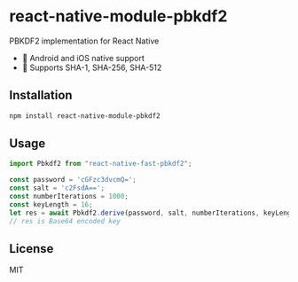 # react-native-module-pbkdf2

PBKDF2 implementation for React Native

* 🔨 Android and iOS native support
* 🎨 Supports SHA-1, SHA-256, SHA-512

## Installation

```sh
npm install react-native-module-pbkdf2
```

## Usage

```js
import Pbkdf2 from "react-native-fast-pbkdf2";

const password = 'cGFzc3dvcmQ=';
const salt = 'c2FsdA==';
const numberIterations = 1000;
const keyLength = 16;
let res = await Pbkdf2.derive(password, salt, numberIterations, keyLength, 'sha-256');
// res is Base64 encoded key

```

## License

MIT
